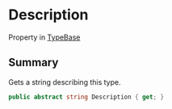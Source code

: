 # Description

Property in [TypeBase](broken-reference)

## Summary

Gets a string describing this type.

```csharp
public abstract string Description { get; }
```
